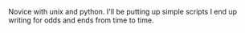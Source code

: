 
Novice with unix and python. I'll be putting up simple scripts I end up writing for odds and ends from time to time. 
